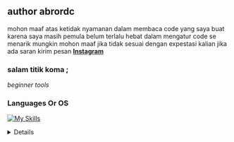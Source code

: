 ## author abrordc

mohon maaf atas ketidak nyamanan dalam membaca code yang saya buat karena saya masih pemula belum terlalu hebat dalam mengatur code se menarik mungkin mohon maaf jika tidak sesuai dengan expestasi kalian
jika ada saran kirim pesan 
**[Instagram](https://www.instagram.com/abror_dc)**

### salam titik koma ;

<i>beginner tools</i>

### Languages Or OS

[![My Skills](https://skillicons.dev/icons?i=py,js,ts,php,html,css,bootstrap,tailwind,sass,md,git,github,bash,kali,linux,windows,mysql,mongodb,sqlite,firebase,prisma,nodejs,react,express,vscode,vite,vue,stackoverflow&perline=7)](https://skillicons.dev)


<details>
<p align="center">
  <a href="https://github.com/DemtimCod?tab=repositories">
  <img src="https://img.shields.io/badge/LeetCode-blue?style=flat-square&logo=LeetCode" alt="LeetCode">
    </a>
</p>


<p align="center">
  <a href="https://github.com/DemtimCod">
    <img src="http://github-profile-summary-cards.vercel.app/api/cards/profile-details?username=DemtimCod&theme=transparent" />
  </a>
  <a href="https://github.com/DemtimCod">
    <img src="https://github-readme-streak-stats.herokuapp.com/?user=DemtimCod&hide_border=true&card_width=338&theme=transparent" />
  </a>
  <a href="https://github.com/DemtimCod">
    <img src="http://github-profile-summary-cards.vercel.app/api/cards/stats?username=DemtimCod&theme=transparent" />
  </a>
  <a href="https://github.com/DemtimCod">
    <img src="https://github-readme-stats.vercel.app/api/top-langs/?username=DemtimCod&langs_count=10&exclude_repo=&hide=jupyter%20notebook,vim%20script" />
  </a>
</p>
<p align="center">
  <a href="https://github.com/DemtimCod">
    <img src="https://komarev.com/ghpvc/?username=DemtimCod&color=blue&style=flat)" />
  </a>
</p>


### follow social media demtimcod

[![instagram](https://skillicons.dev/icons?i=instagram)](https://www.instagram.com/abror_dc/)
[![twitter](https://skillicons.dev/icons?i=twitter)](https://twitter.com/CEO_demtimcod?t=osCeVR-JeR0dTQOpgIjvow&s=09)
[![Discord](https://skillicons.dev/icons?i=discord)](https://discord.gg/ypHUxJth)
